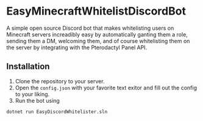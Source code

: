 
# EasyMinecraftWhitelistDiscordBot

A simple open source Discord bot that makes whitelisting users on Minecraft servers increadibly easy by automatically ganting them a role, sending them a DM, welcoming them, and of course whitelisting them on the server by integrating with the Pterodactyl Panel API. 

## Installation

1. Clone the repository to your server.
2. Open the `config.json` with your favorite text exitor and fill out the config to your liking.
3. Run the bot using 

```bash
dotnet run EasyDiscordWhitelister.sln 
```
    
